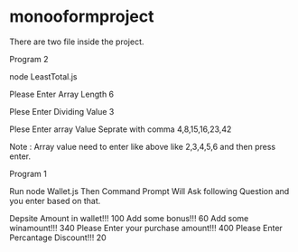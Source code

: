 # monooformproject


There are two file inside the project. 

Program 2

node LeastTotal.js 

Please Enter Array Length  6

Plese Enter Dividing Value  3

Plese Enter array Value Seprate with comma 4,8,15,16,23,42

Note : Array value need to enter like above like 2,3,4,5,6 and then press enter. 


Program 1 

Run node Wallet.js 
Then Command Prompt Will Ask following Question and you enter based on that. 

Depsite Amount in wallet!!!  100
Add some bonus!!!  60
Add some winamount!!!  340
Please Enter your purchase amount!!!  400
Please Enter Percantage Discount!!!  20



